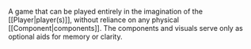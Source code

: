 A game that can be played entirely in the imagination of the [[Player|player(s)]], without reliance on any physical [[Component|components]]. The components and visuals serve only as optional aids for memory or clarity.